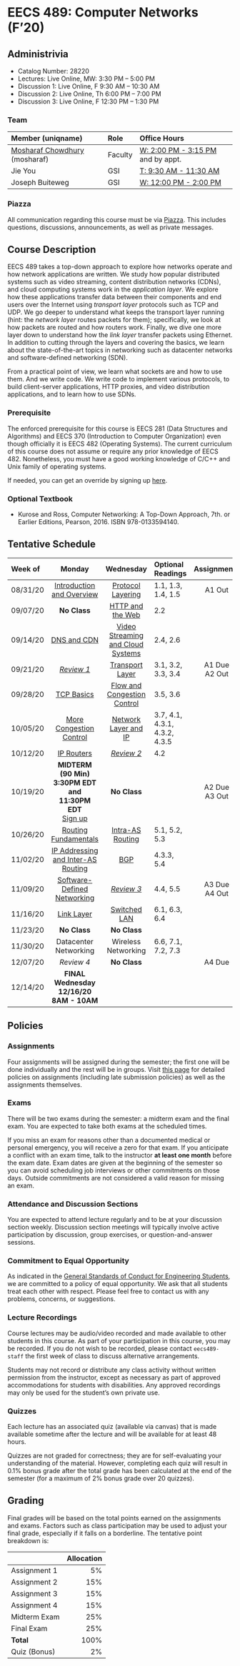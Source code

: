 # EECS 489: Computer Networks (F’20)

## Administrivia
 - Catalog Number: 28220
 - Lectures: Live Online, MW: 3:30 PM – 5:00 PM
 - Discussion 1: Live Online, F 9:30 AM – 10:30 AM
 - Discussion 2: Live Online, Th 6:00 PM – 7:00 PM
 - Discussion 3: Live Online, F 12:30 PM – 1:30 PM

### Team

| Member (uniqname) | Role | Office Hours |
| :---------------- | :--- | :----------- |
| [Mosharaf Chowdhury](http://www.mosharaf.com/) (mosharaf) | Faculty | [W: 2:00 PM - 3:15 PM](https://officehours.it.umich.edu/queue/421) and by appt.
| Jie You | GSI | [T: 9:30 AM - 11:30 AM](https://officehours.it.umich.edu/queue/518)
| Joseph Buiteweg | GSI | [W: 12:00 PM - 2:00 PM](https://officehours.it.umich.edu/queue/510)

### Piazza
All communication regarding this course must be via [Piazza](https://piazza.com/umich/fall2020/eecs489). 
This includes questions, discussions, announcements, as well as private messages.

## Course Description
EECS 489 takes a top-down approach to explore how networks operate and how network applications are written. 
We study how popular distributed systems such as video streaming, content distribution networks (CDNs), and cloud computing systems work in the *application layer*.
We explore how these applications transfer data between their components and end users over the Internet using *transport layer* protocols such as TCP and UDP.
We go deeper to understand what keeps the transport layer running (hint: the *network layer* routes packets for them); specifically, we look at how packets are routed and how routers work.
Finally, we dive one more layer down to understand how the *link layer* transfer packets using Ethernet.
In addition to cutting through the layers and covering the basics, we learn about the state-of-the-art topics in networking such as datacenter networks and software-defined networking (SDN). 

From a practical point of view, we learn what sockets are and how to use them. 
And we write code. 
We write code to implement various protocols, to build client-server applications, HTTP proxies, and video distribution applications, and to learn how to use SDNs.

### Prerequisite

The enforced prerequisite for this course is EECS 281 (Data Structures and Algorithms) and EECS 370 (Introduction to Computer Organization) even though officially it is EECS 482 (Operating Systems). 
The current curriculum of this course does not assume or require any prior knowledge of EECS 482.
Nonetheless, you must have a good working knowledge of C/C++ and Unix family of operating systems.

If needed, you can get an override by signing up [here](https://forms.gle/vaW6x4UsbjFvT6WP7).

### Optional Textbook

- Kurose and Ross, Computer Networking: A Top-Down Approach, 7th. or Earlier Editions, Pearson, 2016. ISBN 978-0133594140.

## Tentative Schedule

| Week of  | Monday | Wednesday | Optional Readings | Assignments
|:---------|:------:|:---------:|:------------------|:----------:
| 08/31/20 | [Introduction and Overview](Slides/083120.pptx) | [Protocol Layering](Slides/090220.pptx) | 1.1, 1.3, 1.4, 1.5 | A1 Out
| 09/07/20 | **No Class** | [HTTP and the Web](Slides/090920.pptx) | 2.2 |
| 09/14/20 | [DNS and CDN](Slides/091420.pptx) | [Video Streaming and Cloud Systems](Slides/091620.pptx) | 2.4, 2.6
| 09/21/20 | [*Review 1*](Slides/092120.pptx) | [Transport Layer](Slides/092320.pptx) | 3.1, 3.2, 3.3, 3.4 | A1 Due<br>A2 Out
| 09/28/20 | [TCP Basics](Slides/092820.pptx) | [Flow and Congestion Control](Slides/093020.pptx) | 3.5, 3.6 | 
| 10/05/20 | [More Congestion Control](Slides/100520.pptx) | [Network Layer and IP](Slides/100720.pptx) | 3.7, 4.1, 4.3.1, 4.3.2, 4.3.5
| 10/12/20 | [IP Routers](Slides/101220.pptx) | [*Review 2*](Slides/101420.pptx) | 4.2
| 10/19/20 | **MIDTERM (90 Min) <br> 3:30PM EDT <br> and <br> 11:30PM EDT** <br> [Sign up](https://forms.gle/deP3Z6fENaLHJLrH9) | **No Class** |  | A2 Due<br>A3 Out
| 10/26/20 | [Routing Fundamentals](Slides/102620.pptx) | [Intra-AS Routing](Slides/102820.pptx) | 5.1, 5.2, 5.3 | 
| 11/02/20 | [IP Addressing and Inter-AS Routing](Slides/110220.pptx) | [BGP](Slides/110420.pptx) | 4.3.3, 5.4
| 11/09/20 | [Software-Defined Networking](Slides/110920.pptx) | [*Review 3*](Slides/111120.pptx) | 4.4, 5.5 | A3 Due<br>A4 Out
| 11/16/20 | [Link Layer](Slides/111620.pptx) | [Switched LAN](Slides/111820.pptx) | 6.1, 6.3, 6.4 | 
| 11/23/20 | **No Class** | **No Class** | 
| 11/30/20 | Datacenter Networking | Wireless Networking | 6.6, 7.1, 7.2, 7.3
| 12/07/20 | *Review 4* | **No Class** | | A4 Due
| 12/14/20 | **FINAL <br> Wednesday 12/16/20 <br> 8AM - 10AM** | | | 

## Policies

### Assignments
Four assignments will be assigned during the semester; the first one will be done individually and the rest will be in groups.
Visit [this page](Assignments) for detailed policies on assignments (including late submission policies) as well as the assignments themselves. 

### Exams
There will be two exams during the semester: a midterm exam and the final exam. 
You are expected to take both exams at the scheduled times. 

If you miss an exam for reasons other than a documented medical or personal emergency, you will receive a zero for that exam. 
If you anticipate a conflict with an exam time, talk to the instructor **at least one month** before the exam date. 
Exam dates are given at the beginning of the semester so you can avoid scheduling job interviews or other commitments on those days. 
Outside commitments are not considered a valid reason for missing an exam.

### Attendance and Discussion Sections
You are expected to attend lecture regularly and to be at your discussion section weekly. 
Discussion section meetings will typically involve active participation by discussion, group exercises, or question-and-answer sessions.

### Commitment to Equal Opportunity 
As indicated in the [General Standards of Conduct for Engineering Students](https://bulletin.engin.umich.edu/rules/#generalstandardsofconductforengineeringstudents), we are committed to a policy of equal opportunity. 
We ask that all students treat each other with respect. 
Please feel free to contact us with any problems, concerns, or suggestions.

### Lecture Recordings

Course lectures may be audio/video recorded and made available to other students in this course. As part of your participation in this course, you may be recorded. If you do not wish to be recorded, please contact `eecs489-staff` the first week of class to discuss alternative arrangements.

Students may not record or distribute any class activity without written permission from the instructor, except as necessary as part of approved accommodations for students with disabilities. Any approved recordings may only be used for the student’s own private use.

### Quizzes
Each lecture has an associated quiz (available via canvas) that is made available sometime after the lecture and will be available for at least 48 hours. 

Quizzes are not graded for correctness; they are for self-evaluating your understanding of the material. 
However, completing each quiz will result in 0.1% bonus grade after the total grade has been calculated at the end of the semester (for a maximum of 2% bonus grade over 20 quizzes).

## Grading
Final grades will be based on the total points earned on the assignments and exams. 
Factors such as class participation may be used to adjust your final grade, especially if it falls on a borderline. 
The tentative point breakdown is:

|              | Allocation 
| -------------| ----------:
| Assignment 1 |  5%        
| Assignment 2 | 15%        
| Assignment 3 | 15%        
| Assignment 4 | 15%        
| Midterm Exam | 25%        
| Final Exam   | 25%
| **Total**    |100%
| Quiz (Bonus) |  2%  
